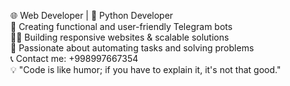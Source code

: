 🌐 Web Developer | 🐍 Python Developer    
🤖 Creating functional and user-friendly Telegram bots   
👨‍💻 Building responsive websites & scalable solutions    
🚀 Passionate about automating tasks and solving problems   
📞 Contact me: +998997667354   
💡 "Code is like humor; if you have to explain it, it's not that good."  
